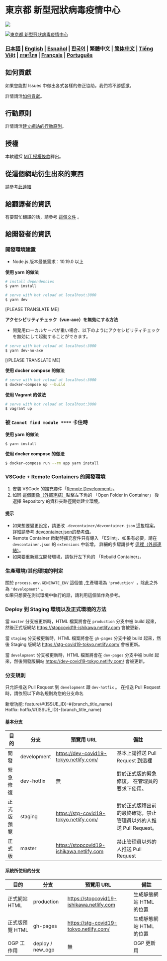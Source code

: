 # 東京都 新型冠狀病毒疫情中心

![](https://github.com/tokyo-metropolitan-gov/covid19/workflows/production%20deploy/badge.svg)

[![東京都 新型冠狀病毒疫情中心](https://user-images.githubusercontent.com/1301149/75629392-1d19d900-5c25-11ea-843d-2d4376e3a560.png)](https://stopcovid19-ishikawa.netlify.com)

### [日本語](./../../README.md) | [English](./../en/README.md) | [Español](./../es/README.md) | [한국어](./../ko/README.md) | 繁體中文 | [简体中文](./../zh_CN/README.md) | [Tiếng Việt](./../vi/README.md) | [ภาษาไทย](./../th/README.md) | [Français](./../fr/README.md) | [Português](./../pt_BR/README.md)


## 如何貢獻
如果您能對 Issues 中做出各式各樣的修正協助，我們將不勝感激。

詳情請洽[如何貢獻](./CONTRIBUTING.md)。


## 行動原則
詳情請洽[建立網站的行動原則](./CODE_OF_CONDUCT.md)。

## 授權
本軟體採 [MIT 授權條款](./../../LICENSE.txt)釋出。

## 從這個網站衍生出來的東西

請參考[此連結](./../../FORKED_SITES.md)

## 給翻譯者的資訊

有要幫忙翻譯的話，請參考 [這個文件](./TRANSLATION.md) 。

## 給開發者的資訊

### 開發環境建置

- Node.js 版本最低需求：10.19.0 以上

**使用 yarn 的做法**
```bash
# install dependencies
$ yarn install

# serve with hot reload at localhost:3000
$ yarn dev
```


[PLEASE TRANSLATE ME]

**アクセシビリティチェック（vue-axe）を無効にする方法**

- 開発用ローカルサーバが重い場合、以下のようにアクセシビリティチェックを無効にして起動することができます。

```bash
# serve with hot reload at localhost:3000
$ yarn dev-no-axe
```

[/PLEASE TRANSLATE ME]


**使用 docker compose 的做法**
```bash
# serve with hot reload at localhost:3000
$ docker-compose up --build
```

**使用 Vagrant 的做法**
```bash
# serve with hot reload at localhost:3000
$ vagrant up
```

### 被 `Cannot find module ****` 卡住時

**使用 yarn 的做法**
```
$ yarn install
```

**使用 docker compose 的做法**
```bash
$ docker-compose run --rm app yarn install
```

### VSCode + Remote Containers 的開發環境

1. 安裝 VSCode 的擴充套件「[Remote Development](https://marketplace.visualstudio.com/items?itemName=ms-vscode-remote.vscode-remote-extensionpack)」。
2. 如同 [這個圖像（外部連結）](https://code.visualstudio.com/docs/remote/containers#_quick-start-try-a-dev-container)點擊左下角的 「Open Folder in Container」 後選擇 Repository 的資料夾路徑開始建立環境。

#### 提示
- 如果想要變更設定，請更改 `.devcontainer/devcontainer.json` 這隻檔案。
詳細請參考 [devcontainer.json的參考值](https://code.visualstudio.com/docs/remote/containers#_devcontainerjson-reference)。
- Remote Container 啟動時擴充套件只有導入 「ESlint」、如果有必要，請在 `devcontainer.json` 的 `extensions` 中新增。
詳細的步驟請參考 [這裡（外部連結）](https://code.visualstudio.com/docs/remote/containers#_managing-extensions)。
- 如果要重新建立開發環境，請執行左下角的 「Rebuild Container」。

### 生產環境/其他環境的判定

關於 `process.env.GENERATE_ENV` 這個值 ,生產環境為 `'production'` ，除此之外為 `'development'` 。  
如果只想要在測試環境中執行的話，請利用這個值作為參考。

### Deploy 到 Staging 環境以及正式環境的方法

當 `master` 分支被更新時，HTML 檔案將會在 `production` 分支中被 build 起來，然後正式版網站 https://stopcovid19-ishikawa.netlify.com 會被更新。

當 `staging` 分支被更新時，HTML 檔案將會在 `gh-pages` 分支中被 build 起來，然後 Staging 版網站 https://stg-covid19-tokyo.netlify.com/ 會被更新。

當 `development` 分支被更新時，HTML 檔案將會在 `dev-pages` 分支中被 build 起來，然後開發版網站 https://dev-covid19-tokyo.netlify.com/ 會被更新。

### 分支規則

只允許推送 Pull Request 到 `development`  跟 `dev-hotfix` 。
在推送 Pull Request 時，請依照以下命名規則為您的分支命名

新增功能: feature/#{ISSUE_ID}-#{branch_title_name}  
Hotfix: hotfix/#{ISSUE_ID}-{branch_title_name}

#### 基本分支
| 目的 | 分支 | 預覽用 URL | 備註 |
| ---- | -------- | ---- | ---- |
| 開發 | development | https://dev-covid19-tokyo.netlify.com/ | 基本上請推送 Pull Request 到這裡 |
| 緊急修復 | dev-hotfix | 無 | 對於正式版的緊急修復。 在管理員的要求下使用。 |
| 正式版預覽 | staging | https://stg-covid19-tokyo.netlify.com/ | 對於正式版釋出前的最終確認，禁止管理員以外的人推送 Pull Request。 |
| 正式版 | master | https://stopcovid19-ishikawa.netlify.com | 禁止管理員以外的人推送 Pull Request |
#### 系統所使用的分支
| 目的 | 分支 | 預覽用 URL | 備註 |
| ---- | -------- | ---- | ---- |
| 正式網站 HTML | production | https://stopcovid19-ishikawa.netlify.com | 生成靜態網站 HTML 的位置 |
| 正式版預覽 HTML | gh-pages | https://stg-covid19-tokyo.netlify.com/ | 生成靜態網站 HTML 的位置 |
| OGP 工作用 | deploy / new_ogp | 無 | OGP 更新用 |
